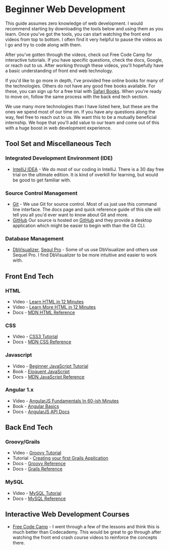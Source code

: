 # Beginner Web Development

This guide assumes zero knowledge of web development.
I would recommend starting by downloading the tools below and using them as you learn.
Once you've got the tools, you can start watching the front end videos from top to bottom.
I often find it very helpful to pause the videos as I go and try to code along with them.

After you've gotten through the videos, check out Free Code Camp for interactive tutorials.
If you have specific questions, check the docs, Google, or reach out to us.
After working through these videos, you'll hopefully have a basic understanding of front end web technology.

If you'd like to go more in depth, I've provided free online books for many of the technologies.
Others do not have any good free books available.
For these, you can sign up for a free trial with [Safari Books](https://www.safaribooksonline.com/).
When you're ready to move on, follow the same process with the back end tech section.

We use many more technologies than I have listed here, but these are the ones we spend most of our time on.
If you have any questions along the way, feel free to reach out to us.
We want this to be a mutually beneficial internship.
We hope that you'll add value to our team and come out of this with a huge boost in web development experience.

## Tool Set and Miscellaneous Tech

### Integrated Development Environment (IDE)
* [IntelliJ IDEA](https://www.jetbrains.com/idea) - We do most of our coding in IntelliJ. There is a 30 day free trial on the ultimate edition. It is kind of overkill for learning, but would be good to get familiar with.

### Source Control Management
* [Git](https://git-scm.com/) - We use Git for source control. Most of us just use this command line interface. The docs page and quick reference guide of this site will tell you all you'd ever want to know about Git and more.
* [GitHub](https://desktop.github.com/) Our source is hosted on [GitHub](https://github.com/) and they provide a desktop application which might be easier to begin with than the Git CLI.

### Database Management
* [DbVisualizer](https://www.dbvis.com/), [Sequl Pro](https://www.sequelpro.com/) - Some of us use DbVisualizer and others use Sequel Pro. I find DbVisualizer to be more intuitive and easier to work with.

## Front End Tech

### HTML
* Video - [Learn HTML in 12 Minutes](https://www.youtube.com/watch?v=bWPMSSsVdPk)
* Video - [Learn More HTML in 12 Minutes](https://www.youtube.com/watch?v=KJ13lX20FqU)
* Docs - [MDN HTML Reference](https://developer.mozilla.org/en-US/docs/Web/HTML/Reference)

### CSS
* Video - [CSS3 Tutorial](https://www.youtube.com/watch?v=CUxH_rWSI1k)
* Docs - [MDN CSS Reference](https://developer.mozilla.org/en-US/docs/Web/CSS/Reference)

### Javascript
* Video - [Beginner JavaScript Tutorial](https://www.youtube.com/watch?v=fju9ii8YsGs)
* Book - [Eloquent JavaScript](http://eloquentjavascript.net/)
* Docs - [MDN JavaScript Reference](https://developer.mozilla.org/en-US/docs/Web/JavaScript/Reference)

### Angular 1.x
* Video - [AngularJS Fundamentals In 60-ish Minutes](https://www.youtube.com/watch?v=i9MHigUZKEM)
* Book - [Angular Basics](http://www.angularjsbook.com/angular-basics/chapters/)
* Docs - [AngularJS API Docs](https://code.angularjs.org/1.5.11/docs/api)

## Back End Tech

### Groovy/Grails
* Video - [Groovy Tutorial](https://www.youtube.com/watch?v=B98jc8hdu9g)
* Tutorial - [Creating your first Grails Application](http://guides.grails.org/creating-your-first-grails-app/guide/index.html)
* Docs - [Groovy Reference](http://groovy-lang.org/documentation.html)
* Docs - [Grails Reference](http://docs.grails.org/2.5.6/)

### MySQL
* Video - [MySQL Tutorial](https://www.youtube.com/watch?v=yPu6qV5byu4)
* Docs - [MySQL Reference](https://dev.mysql.com/doc/refman/5.7/en/)

## Interactive Web Development Courses

* [Free Code Camp](https://www.freecodecamp.com) - I went through a few of the lessons and think this is much better than Codecademy. This would be great to go through after watching the front end crash course videos to reinforce the concepts there.

